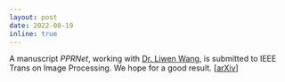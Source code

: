 ```yaml
---
layout: post
date: 2022-08-19
inline: true
---
```


A manuscript *PPRNet*, working with [Dr. Liwen Wang](https://liwen.site/about_me), is submitted to IEEE Trans on Image Processing.  We hope for a good result. [[arXiv](https://arxiv.org/abs/2208.08604)]
